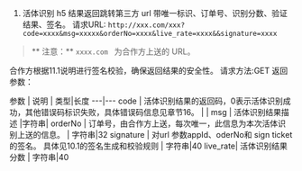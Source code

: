 1. 活体识别 h5 结果返回跳转第三方 url 带唯一标识、订单号、识别分数、验证结果、签名。
请求URL: `http://xxx.com/xxx?code=xxxx&msg=xxxxx&orderNo=xxxx&live_rate=xxxx&&signature=xxxx`
> ** 注意：**
`xxxx.com ` 为合作方上送的 URL。

合作方根据11.1说明进行签名校验，确保返回结果的安全性。
请求方法:GET
返回参数：

参数 | 说明 | 类型|长度
---|---
code | 活体识别结果的返回码，0表示活体识别成功，其他错误码标识失败，具体错误码信息见章节16。 | |
msg | 活体识别结果描述 |字符串|
orderNo | 订单号，由合作方上送，每次唯一，此信息为本次活体识别上送的信息。 | 字符串|32
signature | 对url 参数appId、oderNo和 sign ticket 的签名。
具体见10.1的签名生成和校验规则 | 字符串|40
live_rate| 活体识别结果分数 | 字符串|40

















